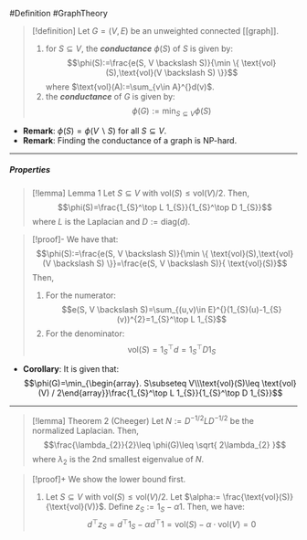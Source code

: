 #Definition #GraphTheory 

> [!definition]
> Let $G=(V,E)$ be an unweighted connected [[graph]]. 
> 1. for $S\subseteq V$, the ***conductance*** $\phi(S)$ of $S$ is given by: $$\phi(S):=\frac{e(S, V \backslash S)}{\min \{ \text{vol}(S),\text{vol}(V \backslash S) \}}$$where $\text{vol}(A):=\sum_{v\in A}^{}d(v)$. 
> 2. the ***conductance*** of $G$ is given by: $$\phi(G):=\min _{S\subseteq V}\phi(S)$$

- **Remark**: $\phi(S)=\phi(V \backslash S)$ for all $S\subseteq V$. 
- **Remark**: Finding the conductance of a graph is NP-hard.
---
##### Properties
> [!lemma] Lemma 1
> Let $S\subseteq V$ with $\text{vol}(S)\leq \text{vol}(V) / 2$. Then, $$\phi(S)=\frac{1_{S}^\top L 1_{S}}{1_{S}^\top D 1_{S}}$$ where $L$ is the Laplacian and $D:=\text{diag}(d)$. 

> [!proof]-
> We have that: $$\phi(S):=\frac{e(S, V \backslash S)}{\min \{ \text{vol}(S),\text{vol}(V \backslash S) \}}=\frac{e(S, V \backslash S)}{ \text{vol}(S)}$$Then,
> 1. For the numerator: $$e(S, V \backslash S)=\sum_{(u,v)\in E}^{}(1_{S}(u)-1_{S}(v))^{2}=1_{S}^\top L 1_{S}$$
> 2. For the denominator: $$\text{vol}(S)=1^\top_{S}d=1_{S}^\top D 1_{S}$$
- **Corollary**: It is given that:$$\phi(G)=\min_{\begin{array}. S\subseteq V\\\text{vol}(S)\leq \text{vol}(V) / 2\end{array}}\frac{1_{S}^\top L 1_{S}}{1_{S}^\top D 1_{S}}$$
---
> [!lemma] Theorem 2 (Cheeger)
>  Let $N:=D^{-1/2}LD^{-1/2}$ be the normalized Laplacian. Then, 
>  $$\frac{\lambda_{2}}{2}\leq \phi(G)\leq \sqrt{ 2\lambda_{2} }$$where $\lambda_{2}$ is the 2nd smallest eigenvalue of $N$. 

> [!proof]+
> We show the lower bound first.
> 1. Let $S\subseteq V$ with $\text{vol}(S) \leq \text{vol}(V) / 2$. Let $\alpha:= \frac{\text{vol}(S)}{\text{vol}(V)}$. Define $z_{S}:=1_{S}-\alpha 1$. Then, we have: $$d^\top z_{S}=d^\top 1_{S}-\alpha d^\top 1=\text{vol}(S)-\alpha \cdot  \text{vol}(V)=0$$
